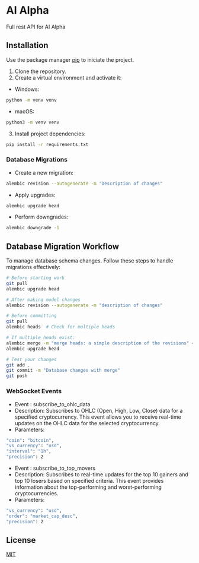 # AI Alpha

Full rest API for AI Alpha

## Installation

Use the package manager [pip](https://pip.pypa.io/en/stable/) to iniciate the project.

1. Clone the repository.
2. Create a virtual environment and activate it:

- Windows:

```bash
python -m venv venv
```

- macOS:

```bash
python3 -m venv venv
```

3. Install project dependencies:

```bash
pip install -r requirements.txt
```

### Database Migrations
- Create a new migration:

```bash
alembic revision --autogenerate -m "Description of changes"
```

- Apply upgrades:

```bash
alembic upgrade head
```

- Perform downgrades:

```bash
alembic downgrade -1
```

## Database Migration Workflow

To manage database schema changes. Follow these steps to handle migrations effectively:

```bash
# Before starting work
git pull
alembic upgrade head

# After making model changes
alembic revision --autogenerate -m "description of changes"

# Before committing
git pull
alembic heads  # Check for multiple heads

# If multiple heads exist:
alembic merge -m "merge heads: a simple description of the revisions" <revision1> <revision2>
alembic upgrade head

# Test your changes
git add .
git commit -m "Database changes with merge"
git push
```

### WebSocket Events

- Event : subscribe_to_ohlc_data
- Description: Subscribes to OHLC (Open, High, Low, Close) data for a specified cryptocurrency. This event allows you to receive real-time updates on the OHLC data for the selected cryptocurrency.
- Parameters:

```bash
"coin": "bitcoin",
"vs_currency": "usd",
"interval": "1h",
"precision": 2
```

- Event : subscribe_to_top_movers
- Description: Subscribes to real-time updates for the top 10 gainers and top 10 losers based on specified criteria. This event provides information about the top-performing and worst-performing cryptocurrencies.
- Parameters:

```bash
"vs_currency": "usd",
"order": "market_cap_desc",
"precision": 2
```

## License

[MIT](https://choosealicense.com/licenses/mit/)
